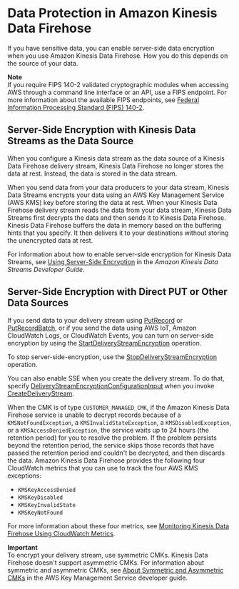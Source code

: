 # Data Protection in Amazon Kinesis Data Firehose<a name="encryption"></a>

If you have sensitive data, you can enable server\-side data encryption when you use Amazon Kinesis Data Firehose\. How you do this depends on the source of your data\.

**Note**  
If you require FIPS 140\-2 validated cryptographic modules when accessing AWS through a command line interface or an API, use a FIPS endpoint\. For more information about the available FIPS endpoints, see [Federal Information Processing Standard \(FIPS\) 140\-2](http://aws.amazon.com/compliance/fips/)\.

## Server\-Side Encryption with Kinesis Data Streams as the Data Source<a name="sse-with-data-stream-as-source"></a>

When you configure a Kinesis data stream as the data source of a Kinesis Data Firehose delivery stream, Kinesis Data Firehose no longer stores the data at rest\. Instead, the data is stored in the data stream\. 

When you send data from your data producers to your data stream, Kinesis Data Streams encrypts your data using an AWS Key Management Service \(AWS KMS\) key before storing the data at rest\. When your Kinesis Data Firehose delivery stream reads the data from your data stream, Kinesis Data Streams first decrypts the data and then sends it to Kinesis Data Firehose\. Kinesis Data Firehose buffers the data in memory based on the buffering hints that you specify\. It then delivers it to your destinations without storing the unencrypted data at rest\.

For information about how to enable server\-side encryption for Kinesis Data Streams, see [Using Server\-Side Encryption](https://docs.aws.amazon.com/streams/latest/dev/server-side-encryption.html) in the *Amazon Kinesis Data Streams Developer Guide*\.

## Server\-Side Encryption with Direct PUT or Other Data Sources<a name="sse-with-direct-put"></a>

If you send data to your delivery stream using [PutRecord](https://docs.aws.amazon.com/firehose/latest/APIReference/API_PutRecord.html) or [PutRecordBatch](https://docs.aws.amazon.com/firehose/latest/APIReference/API_PutRecordBatch.html), or if you send the data using AWS IoT, Amazon CloudWatch Logs, or CloudWatch Events, you can turn on server\-side encryption by using the [StartDeliveryStreamEncryption](https://docs.aws.amazon.com/firehose/latest/APIReference/API_StartDeliveryStreamEncryption.html) operation\. 

To stop server\-side\-encryption, use the [StopDeliveryStreamEncryption](https://docs.aws.amazon.com/firehose/latest/APIReference/API_StopDeliveryStreamEncryption.html) operation\.

You can also enable SSE when you create the delivery stream\. To do that, specify [DeliveryStreamEncryptionConfigurationInput](https://docs.aws.amazon.com/firehose/latest/APIReference/API_DeliveryStreamEncryptionConfigurationInput.html) when you invoke [CreateDeliveryStream](https://docs.aws.amazon.com/firehose/latest/APIReference/API_CreateDeliveryStream.html)\.

When the CMK is of type `CUSTOMER_MANAGED_CMK`, if the Amazon Kinesis Data Firehose service is unable to decrypt records because of a `KMSNotFoundException`, a `KMSInvalidStateException`, a `KMSDisabledException`, or a `KMSAccessDeniedException`, the service waits up to 24 hours \(the retention period\) for you to resolve the problem\. If the problem persists beyond the retention period, the service skips those records that have passed the retention period and couldn't be decrypted, and then discards the data\. Amazon Kinesis Data Firehose provides the following four CloudWatch metrics that you can use to track the four AWS KMS exceptions:
+ `KMSKeyAccessDenied`
+ `KMSKeyDisabled`
+ `KMSKeyInvalidState`
+ `KMSKeyNotFound`

For more information about these four metrics, see [Monitoring Kinesis Data Firehose Using CloudWatch Metrics](monitoring-with-cloudwatch-metrics.md)\.

**Important**  
To encrypt your delivery stream, use symmetric CMKs\. Kinesis Data Firehose doesn't support asymmetric CMKs\. For information about symmetric and asymmetric CMKs, see [About Symmetric and Asymmetric CMKs](https://docs.aws.amazon.com/kms/latest/developerguide/symm-asymm-concepts.html) in the AWS Key Management Service developer guide\.